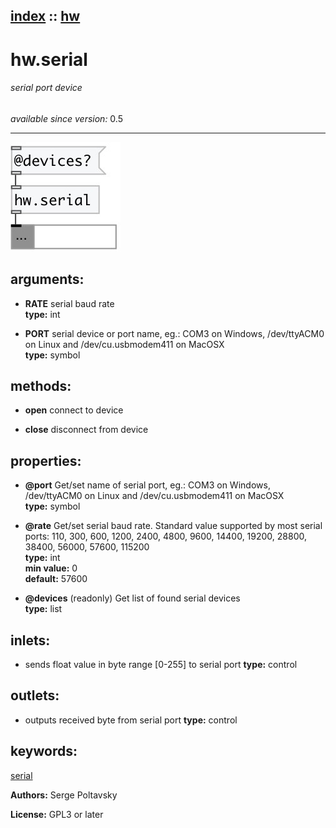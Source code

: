 [index](index.html) :: [hw](category_hw.html)
---

# hw.serial

###### serial port device

*available since version:* 0.5

---




[![example](../examples/img/hw.serial.jpg)](../examples/pd/hw.serial.pd)



## arguments:

* **RATE**
serial baud rate<br>
__type:__ int<br>

* **PORT**
serial device or port name, eg.: COM3 on Windows, /dev/ttyACM0 on Linux and
/dev/cu.usbmodem411 on MacOSX<br>
__type:__ symbol<br>



## methods:

* **open**
connect to device<br>

* **close**
disconnect from device<br>




## properties:

* **@port** 
Get/set name of serial port, eg.: COM3 on Windows, /dev/ttyACM0 on Linux and
/dev/cu.usbmodem411 on MacOSX<br>
__type:__ symbol<br>

* **@rate** 
Get/set serial baud rate. Standard value supported by most serial ports: 110, 300, 600,
1200, 2400, 4800, 9600, 14400, 19200, 28800, 38400, 56000, 57600, 115200<br>
__type:__ int<br>
__min value:__ 0<br>
__default:__ 57600<br>

* **@devices** (readonly)
Get list of found serial devices<br>
__type:__ list<br>



## inlets:

* sends float value in byte range [0-255] to serial port 
__type:__ control<br>



## outlets:

* outputs received byte from serial port
__type:__ control<br>



## keywords:

[serial](keywords/serial.html)






**Authors:** Serge Poltavsky




**License:** GPL3 or later





